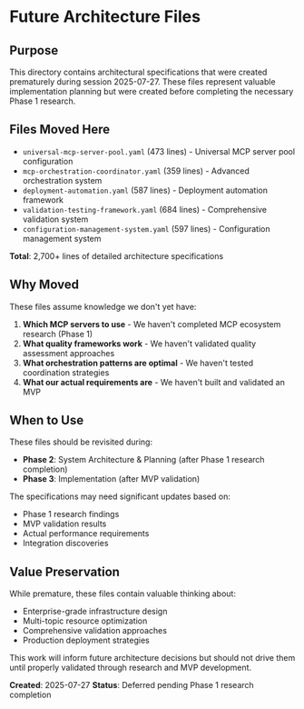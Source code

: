 # Future Architecture Files

## Purpose
This directory contains architectural specifications that were created prematurely during session 2025-07-27. These files represent valuable implementation planning but were created before completing the necessary Phase 1 research.

## Files Moved Here
- `universal-mcp-server-pool.yaml` (473 lines) - Universal MCP server pool configuration
- `mcp-orchestration-coordinator.yaml` (359 lines) - Advanced orchestration system
- `deployment-automation.yaml` (587 lines) - Deployment automation framework
- `validation-testing-framework.yaml` (684 lines) - Comprehensive validation system
- `configuration-management-system.yaml` (597 lines) - Configuration management system

**Total**: 2,700+ lines of detailed architecture specifications

## Why Moved
These files assume knowledge we don't yet have:
1. **Which MCP servers to use** - We haven't completed MCP ecosystem research (Phase 1)
2. **What quality frameworks work** - We haven't validated quality assessment approaches
3. **What orchestration patterns are optimal** - We haven't tested coordination strategies
4. **What our actual requirements are** - We haven't built and validated an MVP

## When to Use
These files should be revisited during:
- **Phase 2**: System Architecture & Planning (after Phase 1 research completion)
- **Phase 3**: Implementation (after MVP validation)

The specifications may need significant updates based on:
- Phase 1 research findings
- MVP validation results
- Actual performance requirements
- Integration discoveries

## Value Preservation
While premature, these files contain valuable thinking about:
- Enterprise-grade infrastructure design
- Multi-topic resource optimization
- Comprehensive validation approaches
- Production deployment strategies

This work will inform future architecture decisions but should not drive them until properly validated through research and MVP development.

**Created**: 2025-07-27
**Status**: Deferred pending Phase 1 research completion